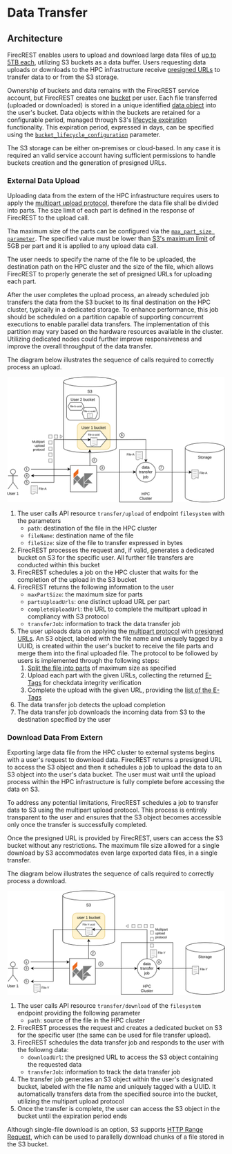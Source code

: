 # Data Transfer

## Architecture
FirecREST enables users to upload and download large data files of [up to 5TB each](https://docs.aws.amazon.com/AmazonS3/latest/userguide/qfacts.html), utilizing S3 buckets as a data buffer. 
Users requesting data uploads or downloads to the HPC infrastructure receive [presigned URLs](https://docs.aws.amazon.com/AmazonS3/latest/userguide/ShareObjectPreSignedURL.html) to transfer data to or from the S3 storage.

Ownership of buckets and data remains with the FirecREST service account, but FirecREST creates one [bucket](https://docs.aws.amazon.com/AmazonS3/latest/userguide/Welcome.html#CoreConcepts) per user. Each file transferred (uploaded or downloaded) is stored in a unique identified [data object](https://docs.aws.amazon.com/AmazonS3/latest/userguide/UsingObjects.html) into the user's bucket. Data objects within the buckets are retained for a configurable period, managed through S3's [lifecycle expiration](https://docs.aws.amazon.com/AmazonS3/latest/userguide/lifecycle-expire-general-considerations.html) functionality. This expiration period, expressed in days, can be specified using the [`bucket_lifecycle_configuration`](../../../setup/conf/README.md#bucket_lifecycle_configuration) parameter.

The S3 storage can be either on-premises or cloud-based. In any case it is required an valid service account having sufficient permissions to handle buckets creation and the generation of presigned URLs.

### External Data Upload

Uploading data from the extern of the HPC infrastructure requires users to apply the [multipart upload protocol](https://docs.aws.amazon.com/AmazonS3/latest/userguide/mpuoverview.html), therefore the data file shall be divided into parts. The size limit of each part is defined in the response of FirecREST to the upload call. 

Tha maximum size of the parts can be configured via the [`max_part_size parameter`](../../../setup/conf/README.md#bucket_lifecycle_configuration). The specified value must be lower than [S3's maximum limit](https://docs.aws.amazon.com/AmazonS3/latest/userguide/qfacts.html) of 5GB per part and it is applied to any upload data call.

The user needs to specify the name of the file to be uploaded, the destination path on the HPC cluster and the size of the file, which allows FirecREST to properly generate the set of presigned URLs for uploading each part. 

After the user completes the upload process, an already scheduled job transfers the data from the S3 bucket to its final destination on the HPC cluster, typically in a dedicated storage. To enhance performance, this job should be scheduled on a partition capable of supporting concurrent executions to enable parallel data transfers. The implementation of this partition may vary based on the hardware resources available in the cluster. Utilizing dedicated nodes could further improve responsiveness and improve the overall throughput of the data transfer.

The diagram below illustrates the sequence of calls required to correctly process an upload.

![external storage upload](../../../assets/img/external_storage_upload.svg)

1. The user calls API resource `transfer/upload` of endpoint `filesystem` with the parameters
    - `path`: destination of the file in the HPC cluster
    - `fileName`: destination name of the file
    - `fileSize`: size of the file to transfer expressed in bytes
2. FirecREST processes the request and, if valid, generates a dedicated bucket on S3 for the specific user. All further file transfers are conducted within this bucket
3. FirecREST schedules a job on the HPC cluster that waits for the completion of the upload in the S3 bucket
4. FirecREST returns the following information to the user
    - `maxPartSize`: the maximum size for parts
    - `partsUploadUrls`: one distinct upload URL per part
    - `completeUploadUrl`: the URL to complete the multipart upload in compliancy with S3 protocol
    - `transferJob`: information to track the data transfer job
5. The user uploads data on applying the [multipart protocol](https://docs.aws.amazon.com/AmazonS3/latest/userguide/mpuoverview.html) with [presigned URLs](https://docs.aws.amazon.com/AmazonS3/latest/userguide/ShareObjectPreSignedURL.html). An S3 object, labeled with the file name and uniquely tagged by a UUID, is created within the user's bucket to receive the file parts and merge them into the final uploaded file. The protocol to be followed by users is implemented through the following steps:
    1. [Split the file into parts](https://docs.aws.amazon.com/AmazonS3/latest/userguide/tutorial-s3-mpu-additional-checksums.html#split-large-file-step2) of maximum size as specified
    2. Upload each part with the given URLs, collecting the returned [E-Tags](https://docs.aws.amazon.com/AmazonS3/latest/userguide/tutorial-s3-mpu-additional-checksums.html) for checkdata integrity verification
    3. Complete the upload with the given URL, providing the [list of the E-Tags](https://docs.aws.amazon.com/AmazonS3/latest/userguide/tutorial-s3-mpu-additional-checksums.html#complete-multipart-upload-step6)
6. The data transfer job detects the upload completion
7. The data transfer job downloads the incoming data from S3 to the destination specified by the user


### Download Data From Extern

Exporting large data file from the HPC cluster to external systems begins with a user's request to download data. FirecREST returns a presigned URL to access the S3 object and then it schedules a job to upload the data to an S3 object into the user's data bucket. The user must wait until the upload process within the HPC infrastructure is fully complete before accessing the data on S3.

To address any potential limitations, FirecREST schedules a job to transfer data to S3 using the multipart upload protocol. This process is entirely transparent to the user and ensures that the S3 object becomes accessible only once the transfer is successfully completed.

Once the presigned URL is provided by FirecREST, users can access the S3 bucket without any restrictions. The maximum file size allowed for a single download by S3 accommodates even large exported data files, in a single transfer.

The diagram below illustrates the sequence of calls required to correctly process a download.

![external storage upload](../../../assets/img/external_storage_download.svg)

1. The user calls API resource `transfer/download` of the `filesystem` endpoint providing the following parameter
    - `path`: source of the file in the HPC cluster
2. FirecREST processes the request and creates a dedicated bucket on S3 for the specific user (the same can be used for file transfer upload).
3. FirecREST schedules the data transfer job and responds to the user with the followng data:
    - `downloadUrl`: the presigned URL to access the S3 object containing the requested data
    - `transferJob`: information to track the data transfer job
4. The transfer job generates an S3 object within the user's designated bucket, labeled with the file name and uniquely tagged with a UUID. It automatically transfers data from the specified source into the bucket, utilizing the multipart upload protocol
5. Once the transfer is complete, the user can access the S3 object in the bucket until the expiration period ends

Although single-file download is an option, S3 supports [HTTP Range Request](https://www.rfc-editor.org/rfc/rfc9110.html#name-range-requests), which can be used to parallelly download chunks of a file stored in the S3 bucket.


